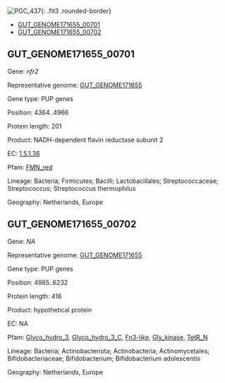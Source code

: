 ![PGC_437](../static/images/Clusters_figure/PGC_437.jpg){: .fit3 .rounded-border}

<ul id="myTab" class="nav nav-tabs">
  <li class="active">
        <a href="#tab1" data-toggle="tab">GUT_GENOME171655_00701</a>
  </li>
<li><a href="#tab2" data-toggle="tab">GUT_GENOME171655_00702</a></li>
</ul>

<div id="myTabContent" class="tab-content">
  <div class="tab-pane fade in active" id="tab1">

<h2 id="GUT_GENOME171655_00701">GUT_GENOME171655_00701</h2>
<p>Gene: <em>nfr2</em>
<p>Representative genome: <a href="https://www.ebi.ac.uk/metagenomics/genomes/MGYG-HGUT-04345">GUT_GENOME171655</a></p>
<p>Gene type: PUP genes</p>
<p>Position: 4364..4966</p>
<p>Protein length: 201</p>
<p>Product: NADH-dependent flavin reductase subunit 2</p>
<p>EC: <a href="https://www.brenda-enzymes.org/enzyme.php?ecno=1.5.1.36">1.5.1.36</a></p>
<p>Pfam: <a href="http://pfam.xfam.org/family/FMN_red">FMN_red</a></p>

<p>Lineage: Bacteria; Firmicutes; Bacilli; Lactobacillales; Streptococcaceae; Streptococcus; Streptococcus thermophilus</p>
<p>Geography: Netherlands, Europe</p>
  </div>

  <div class="tab-pane fade" id="tab2">

<h2 id="GUT_GENOME171655_00702">GUT_GENOME171655_00702</h2>
<p>Gene: <em>NA</em></p>
<p>Representative genome: <a href="https://www.ebi.ac.uk/metagenomics/genomes/MGYG-HGUT-02395">GUT_GENOME171655</a></p>
<p>Gene type: PUP genes</p>
<p>Position: 4985..6232</p>
<p>Protein length: 416</p>
<p>Product: hypothetical protein</p>
<p>EC: NA</p>
<p>Pfam: <a href="http://pfam.xfam.org/family/Glyco_hydro_3">Glyco_hydro_3</a>, <a href="http://pfam.xfam.org/family/Glyco_hydro_3_C">Glyco_hydro_3_C</a>, <a href="http://pfam.xfam.org/family/Fn3-like">Fn3-like</a>, <a href="http://pfam.xfam.org/family/Gly_kinase">Gly_kinase</a>, <a href="http://pfam.xfam.org/family/TetR_N">TetR_N</a></p>
<p>Lineage: Bacteria; Actinobacteriota; Actinobacteria; Actinomycetales; Bifidobacteriaceae; Bifidobacterium; Bifidobacterium adolescentis</p>
<p>Geography: Netherlands, Europe</p>

  </div>
</div>
